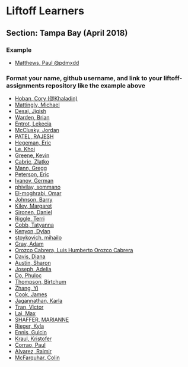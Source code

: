 # Liftoff Learners

## Section: Tampa Bay (April 2018)

### Example
- [Matthews, Paul @pdmxdd](https://github.com/pdmxdd/liftoff-assignments)

### Format your name, github username, and link to your liftoff-assignments repository like the example above

- [Hoban, Cory (@Khaladin)](https://github.com/Khaladin/liftoff-assignments)
- [Mattingly, Michael]()
- [Desai, Jigish]()
- [Warden, Brian]()
- [Entrot, Lekecia]()
- [McClusky, Jordan]()
- [PATEL, RAJESH]()
- [Hegeman, Eric]()
- [Le, Khoi]()
- [Greene, Kevin]()
- [Cabric, Zlatko]()
- [Mann, Gregg]()
- [Peterson, Eric]()
- [Ivanov, German]()
- [phivilay, sommano]()
- [El-moghrabi, Omar]()
- [Johnson, Barry]()
- [Kiley, Margaret]()
- [Sironen, Daniel]()
- [Riggle, Terri]()
- [Cobb, Tatyanna]()
- [Kenyon, Dylan]()
- [stoykovich, mihailo]()
- [Gray, Adam]()
- [Orozco Cabrera, Luis Humberto Orozco Cabrera]()
- [Davis, Diana]()
- [Austin, Sharon]()
- [Joseph, Adelia]()
- [Do, Phuloc]()
- [Thompson, Birtchum]()
- [Zhang, Yi]()
- [Cook, James]()
- [Jagannathan, Karla]()
- [Tran, Victor]()
- [Lai, Max]()
- [SHAFFER, MARIANNE]()
- [Rieger, Kyla]()
- [Ennis, Gulcin]()
- [Kraul, Kristofer]()
- [Corrao, Paul]()
- [Alvarez, Raimir]()
- [McFarquhar, Colin]()
